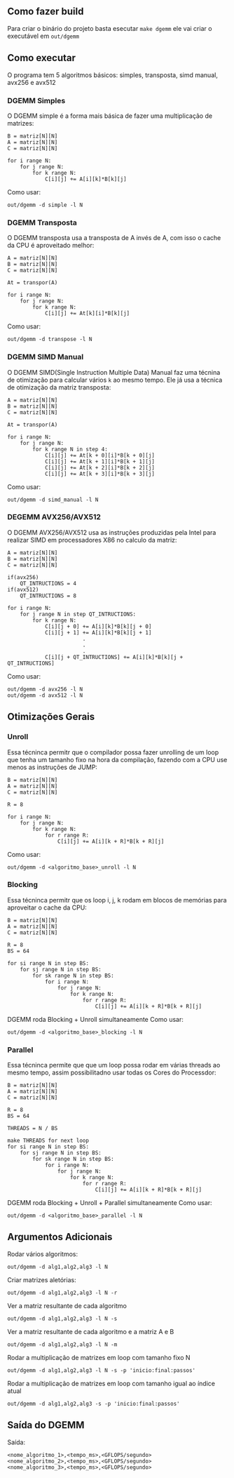## Como fazer build
Para criar o binário do projeto basta esecutar `make dgemm` ele vai criar o executável
em `out/dgemm`

## Como executar
O programa tem 5 algoritmos básicos: simples, transposta, simd manual, avx256 e avx512

### DGEMM Simples
O DGEMM simple é a forma mais básica de fazer uma multiplicação de matrizes:
```
B = matriz[N][N]
A = matriz[N][N]
C = matriz[N][N]

for i range N:
    for j range N:
        for k range N:
            C[i][j] += A[i][k]*B[k][j]
```
Como usar:
```shell 
out/dgemm -d simple -l N
```

### DGEMM Transposta
O DGEMM transposta usa a transposta de A invés de A, com isso o cache da CPU é 
aproveitado melhor:
```
A = matriz[N][N]
B = matriz[N][N]
C = matriz[N][N]

At = transpor(A)

for i range N:
    for j range N:
        for k range N:
            C[i][j] += At[k][i]*B[k][j]
```
Como usar:
```shell 
out/dgemm -d transpose -l N
```

### DGEMM SIMD Manual
O DGEMM SIMD(Single Instruction Multiple Data) Manual faz uma técnina de otimização 
para calcular vários `k` ao mesmo tempo.
Ele já usa a técnica de otimização da matriz transposta:

```
A = matriz[N][N]
B = matriz[N][N]
C = matriz[N][N]

At = transpor(A)

for i range N:
    for j range N:
        for k range N in step 4:
            C[i][j] += At[k + 0][i]*B[k + 0][j]
            C[i][j] += At[k + 1][i]*B[k + 1][j]
            C[i][j] += At[k + 2][i]*B[k + 2][j]
            C[i][j] += At[k + 3][i]*B[k + 3][j]
```
Como usar:
```shell 
out/dgemm -d simd_manual -l N
```

### DEGEMM AVX256/AVX512
O DGEMM AVX256/AVX512 usa as instruções produzidas pela Intel para realizar SIMD 
em processadores X86 no calculo da matriz: 
```
A = matriz[N][N]
B = matriz[N][N]
C = matriz[N][N]

if(avx256)
    QT_INTRUCTIONS = 4
if(avx512)
    QT_INTRUCTIONS = 8

for i range N:
    for j range N in step QT_INTRUCTIONS:
        for k range N:
            C[i][j + 0] += A[i][k]*B[k][j + 0]
            C[i][j + 1] += A[i][k]*B[k][j + 1]
                        .
                        .
                        .
            C[i][j + QT_INTRUCTIONS] += A[i][k]*B[k][j + QT_INTRUCTIONS]
```
Como usar:
```shell 
out/dgemm -d avx256 -l N
out/dgemm -d avx512 -l N
```
## Otimizações Gerais
### Unroll
Essa técninca permitr que o compilador possa fazer unrolling  de um loop que tenha 
um tamanho fixo na hora da compilação, fazendo com a CPU  use menos as instruções de JUMP:
```
B = matriz[N][N]
A = matriz[N][N]
C = matriz[N][N]

R = 8

for i range N:
    for j range N:
        for k range N:
            for r range R:
                C[i][j] += A[i][k + R]*B[k + R][j]
```
Como usar:
```shell 
out/dgemm -d <algoritmo_base>_unroll -l N
```
### Blocking
Essa técninca permitr que os loop i, j, k rodam em blocos de memórias para aproveitar
o cache da CPU:
```
B = matriz[N][N]
A = matriz[N][N]
C = matriz[N][N]

R = 8
BS = 64

for si range N in step BS:
    for sj range N in step BS:
        for sk range N in step BS:
            for i range N:
                for j range N:
                    for k range N:
                        for r range R:
                            C[i][j] += A[i][k + R]*B[k + R][j]
```
DGEMM roda Blocking + Unroll simultaneamente
Como usar:
```shell 
out/dgemm -d <algoritmo_base>_blocking -l N
```
### Parallel
Essa técninca permite que que um loop possa rodar em várias threads ao mesmo tempo,
assim possibilitadno usar todas os Cores do Processdor:
```
B = matriz[N][N]
A = matriz[N][N]
C = matriz[N][N]

R = 8
BS = 64

THREADS = N / BS

make THREADS for next loop
for si range N in step BS:
    for sj range N in step BS:
        for sk range N in step BS:
            for i range N:
                for j range N:
                    for k range N:
                        for r range R:
                            C[i][j] += A[i][k + R]*B[k + R][j]
```
DGEMM roda Blocking + Unroll + Parallel simultaneamente
Como usar:
```shell 
out/dgemm -d <algoritmo_base>_parallel -l N
```
## Argumentos Adicionais
Rodar vários algoritmos:
```shell 
out/dgemm -d alg1,alg2,alg3 -l N
```
Criar matrizes aletórias:
```shell 
out/dgemm -d alg1,alg2,alg3 -l N -r
```
Ver a matriz resultante de cada algoritmo
```shell 
out/dgemm -d alg1,alg2,alg3 -l N -s
```
Ver a matriz resultante de cada algoritmo e a matriz A e B
```shell 
out/dgemm -d alg1,alg2,alg3 -l N -m
```
Rodar a multiplicação de matrizes em loop com tamanho fixo N
```shell 
out/dgemm -d alg1,alg2,alg3 -l N -s -p 'inicio:final:passos'
```
Rodar a multiplicação de matrizes em loop com tamanho igual ao índice atual
```shell 
out/dgemm -d alg1,alg2,alg3 -s -p 'inicio:final:passos'
```
## Saída do DGEMM
Saída:
```shell
<nome_algoritmo_1>,<tempo_ms>,<GFLOPS/segundo>
<nome_algoritmo_2>,<tempo_ms>,<GFLOPS/segundo>
<nome_algoritmo_3>,<tempo_ms>,<GFLOPS/segundo>
```
